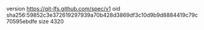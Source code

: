 version https://git-lfs.github.com/spec/v1
oid sha256:59852c3e372619297939a70b428d3869df3c10d9b9d8884419c79c70595ebdfe
size 4320
